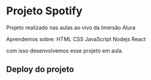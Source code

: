 # Projeto Spotify

Projeto realizado nas aulas ao vivo da Imersão Alura

 Aprendemos sobre:
 HTML
 CSS
 JavaScript
 Nodejs
 React

 com isso desenvolvemos esse projeto em aula.

## Deploy do projeto

